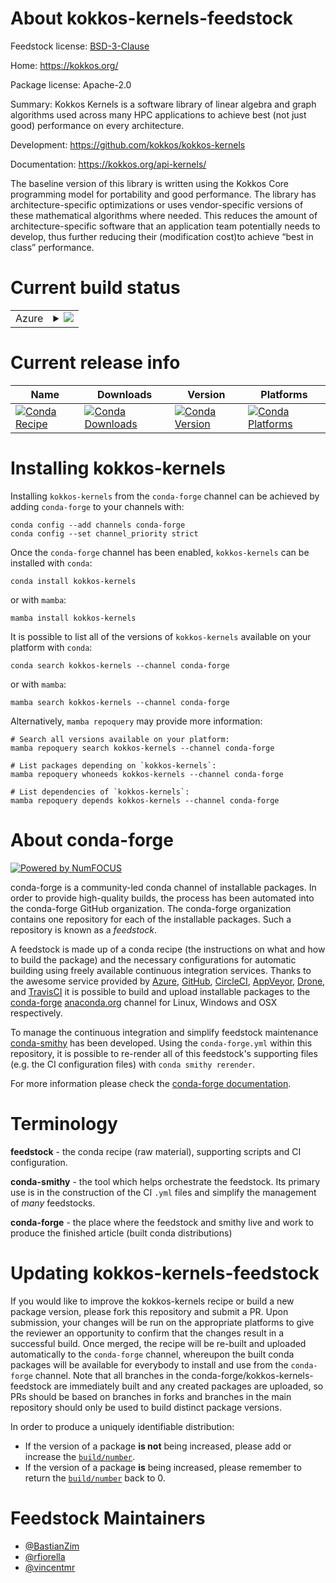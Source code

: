 About kokkos-kernels-feedstock
==============================

Feedstock license: [BSD-3-Clause](https://github.com/conda-forge/kokkos-kernels-feedstock/blob/main/LICENSE.txt)

Home: https://kokkos.org/

Package license: Apache-2.0

Summary: Kokkos Kernels is a software library of linear algebra and graph algorithms used across many HPC applications to achieve best (not just good) performance on every architecture.


Development: https://github.com/kokkos/kokkos-kernels

Documentation: https://kokkos.org/api-kernels/

The baseline version of this library is written using the Kokkos Core programming model for portability and good performance. The library has architecture-specific optimizations or uses vendor-specific versions of these mathematical algorithms where needed. This reduces the amount of architecture-specific software that an application team potentially needs to develop, thus further reducing their (modification cost)to achieve “best in class” performance.


Current build status
====================


<table>
    
  <tr>
    <td>Azure</td>
    <td>
      <details>
        <summary>
          <a href="https://dev.azure.com/conda-forge/feedstock-builds/_build/latest?definitionId=19171&branchName=main">
            <img src="https://dev.azure.com/conda-forge/feedstock-builds/_apis/build/status/kokkos-kernels-feedstock?branchName=main">
          </a>
        </summary>
        <table>
          <thead><tr><th>Variant</th><th>Status</th></tr></thead>
          <tbody><tr>
              <td>linux_64</td>
              <td>
                <a href="https://dev.azure.com/conda-forge/feedstock-builds/_build/latest?definitionId=19171&branchName=main">
                  <img src="https://dev.azure.com/conda-forge/feedstock-builds/_apis/build/status/kokkos-kernels-feedstock?branchName=main&jobName=linux&configuration=linux%20linux_64_" alt="variant">
                </a>
              </td>
            </tr><tr>
              <td>linux_aarch64</td>
              <td>
                <a href="https://dev.azure.com/conda-forge/feedstock-builds/_build/latest?definitionId=19171&branchName=main">
                  <img src="https://dev.azure.com/conda-forge/feedstock-builds/_apis/build/status/kokkos-kernels-feedstock?branchName=main&jobName=linux&configuration=linux%20linux_aarch64_" alt="variant">
                </a>
              </td>
            </tr><tr>
              <td>linux_ppc64le</td>
              <td>
                <a href="https://dev.azure.com/conda-forge/feedstock-builds/_build/latest?definitionId=19171&branchName=main">
                  <img src="https://dev.azure.com/conda-forge/feedstock-builds/_apis/build/status/kokkos-kernels-feedstock?branchName=main&jobName=linux&configuration=linux%20linux_ppc64le_" alt="variant">
                </a>
              </td>
            </tr><tr>
              <td>osx_64</td>
              <td>
                <a href="https://dev.azure.com/conda-forge/feedstock-builds/_build/latest?definitionId=19171&branchName=main">
                  <img src="https://dev.azure.com/conda-forge/feedstock-builds/_apis/build/status/kokkos-kernels-feedstock?branchName=main&jobName=osx&configuration=osx%20osx_64_" alt="variant">
                </a>
              </td>
            </tr><tr>
              <td>osx_arm64</td>
              <td>
                <a href="https://dev.azure.com/conda-forge/feedstock-builds/_build/latest?definitionId=19171&branchName=main">
                  <img src="https://dev.azure.com/conda-forge/feedstock-builds/_apis/build/status/kokkos-kernels-feedstock?branchName=main&jobName=osx&configuration=osx%20osx_arm64_" alt="variant">
                </a>
              </td>
            </tr>
          </tbody>
        </table>
      </details>
    </td>
  </tr>
</table>

Current release info
====================

| Name | Downloads | Version | Platforms |
| --- | --- | --- | --- |
| [![Conda Recipe](https://img.shields.io/badge/recipe-kokkos--kernels-green.svg)](https://anaconda.org/conda-forge/kokkos-kernels) | [![Conda Downloads](https://img.shields.io/conda/dn/conda-forge/kokkos-kernels.svg)](https://anaconda.org/conda-forge/kokkos-kernels) | [![Conda Version](https://img.shields.io/conda/vn/conda-forge/kokkos-kernels.svg)](https://anaconda.org/conda-forge/kokkos-kernels) | [![Conda Platforms](https://img.shields.io/conda/pn/conda-forge/kokkos-kernels.svg)](https://anaconda.org/conda-forge/kokkos-kernels) |

Installing kokkos-kernels
=========================

Installing `kokkos-kernels` from the `conda-forge` channel can be achieved by adding `conda-forge` to your channels with:

```
conda config --add channels conda-forge
conda config --set channel_priority strict
```

Once the `conda-forge` channel has been enabled, `kokkos-kernels` can be installed with `conda`:

```
conda install kokkos-kernels
```

or with `mamba`:

```
mamba install kokkos-kernels
```

It is possible to list all of the versions of `kokkos-kernels` available on your platform with `conda`:

```
conda search kokkos-kernels --channel conda-forge
```

or with `mamba`:

```
mamba search kokkos-kernels --channel conda-forge
```

Alternatively, `mamba repoquery` may provide more information:

```
# Search all versions available on your platform:
mamba repoquery search kokkos-kernels --channel conda-forge

# List packages depending on `kokkos-kernels`:
mamba repoquery whoneeds kokkos-kernels --channel conda-forge

# List dependencies of `kokkos-kernels`:
mamba repoquery depends kokkos-kernels --channel conda-forge
```


About conda-forge
=================

[![Powered by
NumFOCUS](https://img.shields.io/badge/powered%20by-NumFOCUS-orange.svg?style=flat&colorA=E1523D&colorB=007D8A)](https://numfocus.org)

conda-forge is a community-led conda channel of installable packages.
In order to provide high-quality builds, the process has been automated into the
conda-forge GitHub organization. The conda-forge organization contains one repository
for each of the installable packages. Such a repository is known as a *feedstock*.

A feedstock is made up of a conda recipe (the instructions on what and how to build
the package) and the necessary configurations for automatic building using freely
available continuous integration services. Thanks to the awesome service provided by
[Azure](https://azure.microsoft.com/en-us/services/devops/), [GitHub](https://github.com/),
[CircleCI](https://circleci.com/), [AppVeyor](https://www.appveyor.com/),
[Drone](https://cloud.drone.io/welcome), and [TravisCI](https://travis-ci.com/)
it is possible to build and upload installable packages to the
[conda-forge](https://anaconda.org/conda-forge) [anaconda.org](https://anaconda.org/)
channel for Linux, Windows and OSX respectively.

To manage the continuous integration and simplify feedstock maintenance
[conda-smithy](https://github.com/conda-forge/conda-smithy) has been developed.
Using the ``conda-forge.yml`` within this repository, it is possible to re-render all of
this feedstock's supporting files (e.g. the CI configuration files) with ``conda smithy rerender``.

For more information please check the [conda-forge documentation](https://conda-forge.org/docs/).

Terminology
===========

**feedstock** - the conda recipe (raw material), supporting scripts and CI configuration.

**conda-smithy** - the tool which helps orchestrate the feedstock.
                   Its primary use is in the construction of the CI ``.yml`` files
                   and simplify the management of *many* feedstocks.

**conda-forge** - the place where the feedstock and smithy live and work to
                  produce the finished article (built conda distributions)


Updating kokkos-kernels-feedstock
=================================

If you would like to improve the kokkos-kernels recipe or build a new
package version, please fork this repository and submit a PR. Upon submission,
your changes will be run on the appropriate platforms to give the reviewer an
opportunity to confirm that the changes result in a successful build. Once
merged, the recipe will be re-built and uploaded automatically to the
`conda-forge` channel, whereupon the built conda packages will be available for
everybody to install and use from the `conda-forge` channel.
Note that all branches in the conda-forge/kokkos-kernels-feedstock are
immediately built and any created packages are uploaded, so PRs should be based
on branches in forks and branches in the main repository should only be used to
build distinct package versions.

In order to produce a uniquely identifiable distribution:
 * If the version of a package **is not** being increased, please add or increase
   the [``build/number``](https://docs.conda.io/projects/conda-build/en/latest/resources/define-metadata.html#build-number-and-string).
 * If the version of a package **is** being increased, please remember to return
   the [``build/number``](https://docs.conda.io/projects/conda-build/en/latest/resources/define-metadata.html#build-number-and-string)
   back to 0.

Feedstock Maintainers
=====================

* [@BastianZim](https://github.com/BastianZim/)
* [@rfiorella](https://github.com/rfiorella/)
* [@vincentmr](https://github.com/vincentmr/)


